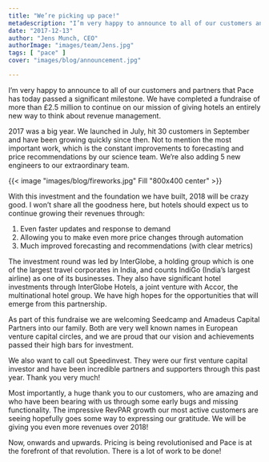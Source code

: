 ```yaml
---
title: "We’re picking up pace!"
metadescription: "I’m very happy to announce to all of our customers and partners that Pace has today passed a significant milestone. We have completed a fundraise of more than £2.5 million to continue on our mission of giving hotels an entirely new way to think about revenue management."
date: "2017-12-13"
author: "Jens Munch, CEO"
authorImage: "images/team/Jens.jpg"
tags: [ "pace" ]
cover: "images/blog/announcement.jpg"

---
```


I’m very happy to announce to all of our customers and partners that Pace has today passed a significant milestone. We have completed a fundraise of more than £2.5 million to continue on our mission of giving hotels an entirely new way to think about revenue management.

2017 was a big year. We launched in July, hit 30 customers in September and have been growing quickly since then. Not to mention the most important work, which is the constant improvements to forecasting and price recommendations by our science team. We’re also adding 5 new engineers to our extraordinary team.

{{< image "images/blog/fireworks.jpg" Fill "800x400 center" >}}

With this investment and the foundation we have built, 2018 will be crazy good. I won’t share all the goodness here, but hotels should expect us to continue growing their revenues through:

1. Even faster updates and response to demand
2. Allowing you to make even more price changes through automation
3. Much improved forecasting and recommendations (with clear metrics)

The investment round was led by InterGlobe, a holding group which is one of the largest travel corporates in India, and counts IndiGo (India’s largest airline) as one of its businesses. They also have significant hotel investments through InterGlobe Hotels, a joint venture with Accor, the multinational hotel group. We have high hopes for the opportunities that will emerge from this partnership.

As part of this fundraise we are welcoming Seedcamp and Amadeus Capital Partners into our family. Both are very well known names in European venture capital circles, and we are proud that our vision and achievements passed their high bars for investment.

We also want to call out Speedinvest. They were our first venture capital investor and have been incredible partners and supporters through this past year. Thank you very much!

Most importantly, a huge thank you to our customers, who are amazing and who have been bearing with us through some early bugs and missing functionality. The impressive RevPAR growth our most active customers are seeing hopefully goes some way to expressing our gratitude. We will be giving you even more revenues over 2018!

Now, onwards and upwards. Pricing is being revolutionised and Pace is at the forefront of that revolution. There is a lot of work to be done!
